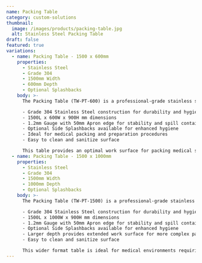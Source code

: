 ```yaml
---
name: Packing Table
category: custom-solutions
thumbnail: 
  image: /images/products/packing-table.jpg
  alt: Stainless Steel Packing Table
draft: false
featured: true
variations:
  - name: Packing Table - 1500 x 600mm
    properties:
      - Stainless Steel
      - Grade 304
      - 1500mm Width
      - 600mm Depth
      - Optional Splashbacks
    body: >-
      The Packing Table (TW-PT-600) is a professional-grade stainless steel work surface featuring:

      - Grade 304 Stainless Steel construction for durability and hygiene
      - 1500L x 600W x 900H mm dimensions
      - 1.2mm Gauge with 50mm Apron edge for stability and spill containment
      - Optional Side Splashbacks available for enhanced hygiene
      - Ideal for medical packing and preparation procedures
      - Easy to clean and sanitize surface

      This table provides an optimal work surface for packing medical supplies and equipment in healthcare environments where cleanliness and durability are essential.
  - name: Packing Table - 1500 x 1000mm
    properties:
      - Stainless Steel
      - Grade 304
      - 1500mm Width
      - 1000mm Depth
      - Optional Splashbacks
    body: >-
      The Packing Table (TW-PT-1500) is a professional-grade stainless steel work surface featuring:

      - Grade 304 Stainless Steel construction for durability and hygiene
      - 1500L x 1000W x 900H mm dimensions
      - 1.2mm Gauge with 50mm Apron edge for stability and spill containment
      - Optional Side Splashbacks available for enhanced hygiene
      - Larger depth provides extended work surface for more complex packing procedures
      - Easy to clean and sanitize surface

      This wider format table is ideal for medical environments requiring more substantial preparation space for packing and processing medical supplies and equipment.
---
```

